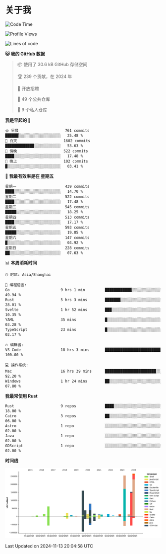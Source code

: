 # 关于我

<!--START_SECTION:waka-->
![Code Time](http://img.shields.io/badge/Code%20Time-3%2C321%20hrs-blue)

![Profile Views](http://img.shields.io/badge/%E4%B8%AA%E4%BA%BA%E8%B5%84%E6%96%99%E8%A7%82%E7%9C%8B%E6%AC%A1%E6%95%B0-0-blue)

![Lines of code](https://img.shields.io/badge/%E4%BB%8E%E3%80%8CHello%20World%E3%80%8D%E8%B5%B7%E6%88%91%E5%B7%B2%E7%BB%8F%E5%86%99%E4%BA%86-1.2%20million%20%E8%A1%8C%E4%BB%A3%E7%A0%81-blue)

**🐱 我的 GitHub 数据** 

> 📦  使用了 30.6 kB GitHub 存储空间 
 > 
> 🏆 239 个贡献，在 2024 年
 > 
> 💼 开放招聘
 > 
> 📜 49 个公共仓库 
 > 
> 🔑 9 个私人仓库 
 > 
**我是早起的 🐤** 

```text
🌞 早晨                     761 commits         ██████░░░░░░░░░░░░░░░░░░░   25.48 % 
🌆 白天                     1602 commits        █████████████░░░░░░░░░░░░   53.63 % 
🌃 傍晚                     522 commits         ████░░░░░░░░░░░░░░░░░░░░░   17.48 % 
🌙 晚上                     102 commits         █░░░░░░░░░░░░░░░░░░░░░░░░   03.41 % 
```
📅 **我最有效率是在 星期五** 

```text
星期一                      439 commits         ████░░░░░░░░░░░░░░░░░░░░░   14.70 % 
星期二                      522 commits         ████░░░░░░░░░░░░░░░░░░░░░   17.48 % 
星期三                      545 commits         █████░░░░░░░░░░░░░░░░░░░░   18.25 % 
星期四                      513 commits         ████░░░░░░░░░░░░░░░░░░░░░   17.17 % 
星期五                      593 commits         █████░░░░░░░░░░░░░░░░░░░░   19.85 % 
星期六                      147 commits         █░░░░░░░░░░░░░░░░░░░░░░░░   04.92 % 
星期日                      228 commits         ██░░░░░░░░░░░░░░░░░░░░░░░   07.63 % 
```


📊 **本周消耗时间** 

```text
🕑︎ 时区: Asia/Shanghai

💬 编程语言: 
Go                       9 hrs 1 min         ████████████░░░░░░░░░░░░░   49.94 % 
Rust                     5 hrs 3 mins        ███████░░░░░░░░░░░░░░░░░░   28.01 % 
Svelte                   1 hr 52 mins        ███░░░░░░░░░░░░░░░░░░░░░░   10.35 % 
YAML                     35 mins             █░░░░░░░░░░░░░░░░░░░░░░░░   03.28 % 
TypeScript               23 mins             █░░░░░░░░░░░░░░░░░░░░░░░░   02.17 % 

🔥 编辑器: 
VS Code                  18 hrs 3 mins       █████████████████████████   100.00 % 

💻 操作系统: 
Mac                      16 hrs 39 mins      ███████████████████████░░   92.20 % 
Windows                  1 hr 24 mins        ██░░░░░░░░░░░░░░░░░░░░░░░   07.80 % 
```

**我最常使用 Rust** 

```text
Rust                     9 repos             ████░░░░░░░░░░░░░░░░░░░░░   18.00 % 
Cairo                    3 repos             ██░░░░░░░░░░░░░░░░░░░░░░░   06.00 % 
Astro                    1 repo              ░░░░░░░░░░░░░░░░░░░░░░░░░   02.00 % 
Java                     1 repo              ░░░░░░░░░░░░░░░░░░░░░░░░░   02.00 % 
GDScript                 1 repo              ░░░░░░░░░░░░░░░░░░░░░░░░░   02.00 % 
```



**时间线**

![Lines of Code chart](https://raw.githubusercontent.com/catusax/catusax/master/assets/bar_graph.png)


 Last Updated on 2024-11-13 20:04:58 UTC
<!--END_SECTION:waka-->
